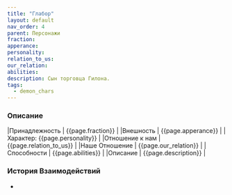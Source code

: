 ```yaml
---
title: "Глабор"
layout: default
nav_order: 4
parent: Персонажи
fraction:
apperance:
personality:
relation_to_us:
our_relation:
abilities:
description: Сын торговца Гилона.
tags:
  - demon_chars
---
```

### Описание

|Принадлежность | {{page.fraction}} |
|Внешность | {{page.apperance}} |
|Характер: {{page.personality}} |
|Отношение к нам | {{page.relation_to_us}} |
|Наше Отношение | {{page.our_relation}} |
|Способности | {{page.abilities}} |
|Описание | {{page.description}} |

### История Взаимодействий
- 